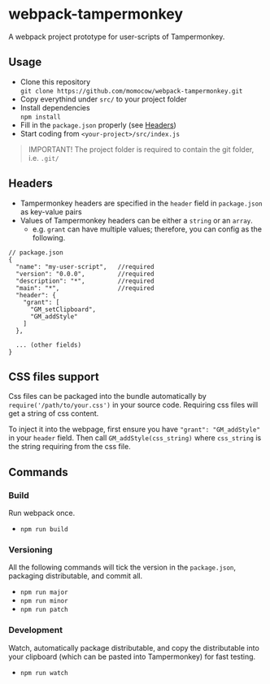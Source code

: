 # webpack-tampermonkey
A webpack project prototype for user-scripts of Tampermonkey.

## Usage
- Clone this repository  
`git clone https://github.com/momocow/webpack-tampermonkey.git`
- Copy everythind under `src/` to your project folder
- Install dependencies  
`npm install`
- Fill in the `package.json` properly (see [Headers](#Headers))
- Start coding from `<your-project>/src/index.js`

> IMPORTANT! The project folder is required to contain the git folder, i.e. `.git/`

## Headers
- Tampermonkey headers are specified in the `header` field in `package.json` as key-value pairs
- Values of Tampermonkey headers can be either a `string` or an `array`.
  - e.g. `grant` can have multiple values; therefore, you can config as the following.  
```
// package.json
{
  "name": "my-user-script",   //required
  "version": "0.0.0",         //required
  "description": "*",         //required
  "main": "*",                //required
  "header": {
    "grant": [
      "GM_setClipboard",
      "GM_addStyle"
    ]
  },

  ... (other fields)
}
```

## CSS files support
Css files can be packaged into the bundle automatically by `require('/path/to/your.css')` in your source code. Requiring css files will get a string of css content.

To inject it into the webpage, first ensure you have `"grant": "GM_addStyle"` in your `header` field.
Then call `GM_addStyle(css_string)` where `css_string` is the string requiring from the css file.

## Commands
### Build
Run webpack once.
- `npm run build`
### Versioning
All the following commands will tick the version in the `package.json`, packaging distributable, and commit all.
- `npm run major`
- `npm run minor`
- `npm run patch`
### Development
Watch, automatically package distributable, and copy the distributable into your clipboard (which can be pasted into Tampermonkey) for fast testing.
- `npm run watch`